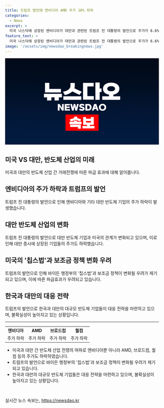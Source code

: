 ```yaml
---
title: 트럼프 발언에 엔비디아 AMD 주가 10% 하락
categories:
  - News
excerpt: >
  미국 나스닥에 상장된 엔비디아가 대만과 관련된 트럼프 전 대통령의 발언으로 주가가 6.6% 하락했다. 이는 대만과의 반도체 산업 경쟁과 관련된 발언으로, TSMC를 비롯한 주요 기업들의 주가도 영향을 받았다. 미국의 반도체 보조금 정책 변화와 관련, 글로벌 반도체 산업의 불확실성이 증가하고 있는 상황이다. 트럼프의 발언은 미국과 대만을 상대로 한 반도체 산업 투자 및 관계에 영향을 줄 수 있다는 우려를 촉발하고 있다.
feature_text: >
  미국 나스닥에 상장된 엔비디아가 대만과 관련된 트럼프 전 대통령의 발언으로 주가가 6.6% 하락했다. 이는 대만과의 반도체 산업 경쟁과 관련된 발언으로, TSMC를 비롯한 주요 기업들의 주가도 영향을 받았다. 미국의 반도체 보조금 정책 변화와 관련, 글로벌 반도체 산업의 불확실성이 증가하고 있는 상황이다. 트럼프의 발언은 미국과 대만을 상대로 한 반도체 산업 투자 및 관계에 영향을 줄 수 있다는 우려를 촉발하고 있다.
image: '/assets/img/newsdao_breakingnews.jpg'
---
```


<p><img src="/assets/img/newsdao_breakingnews.jpg" alt="firstkoreanews 속보" /></p>

<h2 data-ke-size="size26">미국 VS 대만, 반도체 산업의 미래</h2>

<p data-ke-size="size16">미국과 대만의 반도체 산업 간 거래전쟁에 따른 파급 효과에 대해 알아봅니다.</p>

<h2 data-ke-size="size24">엔비디아의 주가 하락과 트럼프의 발언</h2>

<p data-ke-size="size16">트럼프 전 대통령의 발언으로 인해 엔비디아와 기타 대만 반도체 기업의 주가 하락이 발생했습니다.</p>

<h2 data-ke-size="size24">대만 반도체 산업의 변화</h2>

<p data-ke-size="size16">트럼프 전 대통령의 발언으로 대만 반도체 기업과 미국의 관계가 변화되고 있으며, 이로 인해 대만 증시에 상장된 기업들의 주가도 하락했습니다.</p>

<h2 data-ke-size="size24">미국의 '칩스법'과 보조금 정책 변화 우려</h2>

<p data-ke-size="size16">트럼프의 발언으로 인해 바이든 행정부의 '칩스법'과 보조금 정책이 변화될 우려가 제기되고 있으며, 이에 따른 파급효과가 우려되고 있습니다.</p>

<h2 data-ke-size="size24">한국과 대만의 대응 전략</h2>

<p data-ke-size="size16">트럼프의 발언으로 한국과 대만의 대규모 반도체 기업들이 대응 전략을 마련하고 있으며, 불확실성이 높아지고 있는 상황입니다.</p>

<hr>

<table>
  <tbody>
    <tr>
      <td style="text-align: center; height: 17px;"><b>엔비디아</b></td>
      <td style="text-align: center; height: 17px;"><b>AMD</b></td>
      <td style="text-align: center; height: 17px;"><b>브로드컴</b></td>
      <td style="text-align: center; height: 17px;"><b>퀄컴</b></td>
    </tr>
    <tr>
      <td style="text-align: center; height: 17px;">주가 하락</td>
      <td style="text-align: center; height: 17px;">주가 하락</td>
      <td style="text-align: center; height: 17px;">주가 하락</td>
      <td style="text-align: center; height: 17px;">주가 하락</td>
    </tr>
  </tbody>
</table>

<ul>
  <li>미국과 대만 간 반도체 산업 전쟁의 여파로 엔비디아뿐 아니라 AMD, 브로드컴, 퀄컴 등의 주가도 하락하였습니다.</li>
  <li>트럼프의 발언으로 바이든 행정부의 '칩스법'과 보조금 정책이 변화될 우려가 제기되고 있습니다.</li>
  <li>한국과 대만의 대규모 반도체 기업들은 대응 전략을 마련하고 있으며, 불확실성이 높아지고 있는 상황입니다.</li>
</ul>

<p data-ke-size="size16">&nbsp;</p>
실시간 뉴스 속보는, <a href="https://newsdao.kr" rel="dofollow">https://newsdao.kr</a>


